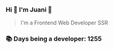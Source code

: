 ### Hi 👋 I&#39;m Juani 🦁

> I&#39;m a Frontend Web Developer SSR

### 📚 Days being a developer: 1255
